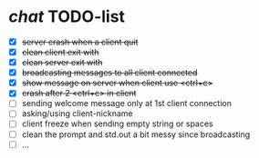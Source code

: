 # _chat_ TODO-list

- [x] ~~server crash when a client quit~~
- [x] ~~clean client exit with <ctrl-c>~~
- [x] ~~clean server exit with <ctrl-c>~~
- [x] ~~broadcasting messages to all client connected~~
- [x] ~~show message on server when client use <ctrl+c>~~
- [x] ~~crash after 2 <ctrl+c> in client~~
- [ ] sending welcome message only at 1st client connection
- [ ] asking/using client-nickname
- [ ] client freeze when sending empty string or spaces
- [ ] clean the prompt and std.out a bit messy since broadcasting
- [ ] …
